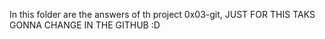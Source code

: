 In this folder are the answers of th project 0x03-git, JUST FOR THIS TAKS GONNA CHANGE IN THE GITHUB :D
